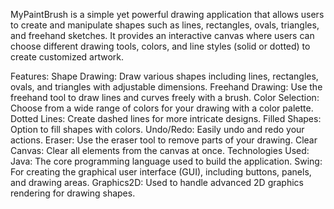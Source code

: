 MyPaintBrush is a simple yet powerful drawing application that allows users to create and manipulate shapes such as lines, rectangles, ovals, triangles, and freehand sketches. It provides an interactive canvas where users can choose different drawing tools, colors, and line styles (solid or dotted) to create customized artwork.

Features:
Shape Drawing: Draw various shapes including lines, rectangles, ovals, and triangles with adjustable dimensions.
Freehand Drawing: Use the freehand tool to draw lines and curves freely with a brush.
Color Selection: Choose from a wide range of colors for your drawing with a color palette.
Dotted Lines: Create dashed lines for more intricate designs.
Filled Shapes: Option to fill shapes with colors.
Undo/Redo: Easily undo and redo your actions.
Eraser: Use the eraser tool to remove parts of your drawing.
Clear Canvas: Clear all elements from the canvas at once.
Technologies Used:
Java: The core programming language used to build the application.
Swing: For creating the graphical user interface (GUI), including buttons, panels, and drawing areas.
Graphics2D: Used to handle advanced 2D graphics rendering for drawing shapes.
